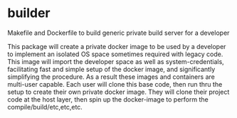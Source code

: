# builder
Makefile and Dockerfile to build generic private build server for a developer

This package will create a private docker image to be used by a developer to implement an isolated OS space sometimes required with legacy code.
This image will import the developer space as well as system-credentials, facilitating fast and simple setup of the docker image, and
significantly simplifying the procedure.  As a result these images and containers are multi-user capable.  Each user will clone this base
code, then run thru the setup to create their own private docker image.  They will clone their project code at the host layer, then spin up
the docker-image to perform the compile/build/etc,etc,etc.


